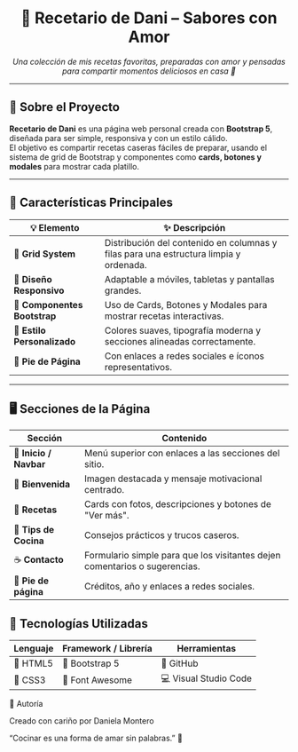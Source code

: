 <h1 align="center">🍰 Recetario de Dani – Sabores con Amor</h1>

<p align="center">
  <em>Una colección de mis recetas favoritas, preparadas con amor y pensadas para compartir momentos deliciosos en casa 💛</em>
</p>

---

## 🌿 Sobre el Proyecto

**Recetario de Dani** es una página web personal creada con **Bootstrap 5**, diseñada para ser simple, responsiva y con un estilo cálido.  
El objetivo es compartir recetas caseras fáciles de preparar, usando el sistema de grid de Bootstrap y componentes como **cards, botones y modales** para mostrar cada platillo.

---

## 🍳 Características Principales

| 💡 Elemento | ✨ Descripción |
|--------------|----------------|
| 🧱 **Grid System** | Distribución del contenido en columnas y filas para una estructura limpia y ordenada. |
| 📱 **Diseño Responsivo** | Adaptable a móviles, tabletas y pantallas grandes. |
| 🧁 **Componentes Bootstrap** | Uso de Cards, Botones y Modales para mostrar recetas interactivas. |
| 🎨 **Estilo Personalizado** | Colores suaves, tipografía moderna y secciones alineadas correctamente. |
| 💬 **Pie de Página** | Con enlaces a redes sociales e íconos representativos. |

---
## 🖥️ Secciones de la Página

| Sección                | Contenido                                                                  |
| ---------------------- | -------------------------------------------------------------------------- |
| 🍓 **Inicio / Navbar** | Menú superior con enlaces a las secciones del sitio.                       |
| 🍰 **Bienvenida**      | Imagen destacada y mensaje motivacional centrado.                          |
| 🥗 **Recetas**         | Cards con fotos, descripciones y botones de "Ver más".                     |
| 🧺 **Tips de Cocina**  | Consejos prácticos y trucos caseros.                                       |
| ☕ **Contacto**         | Formulario simple para que los visitantes dejen comentarios o sugerencias. |
| 🩵 **Pie de página**   | Créditos, año y enlaces a redes sociales.                                  |


## 🧁 Tecnologías Utilizadas

| Lenguaje | Framework / Librería | Herramientas          |
| -------- | -------------------- | --------------------- |
| 🧠 HTML5 | 💎 Bootstrap 5       | 🧩 GitHub             |
| 🎨 CSS3  | 🧰 Font Awesome      | 💻 Visual Studio Code |

💬 Autoría

Creado con cariño por Daniela Montero

“Cocinar es una forma de amar sin palabras.” 🥰